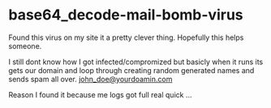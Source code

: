 # base64_decode-mail-bomb-virus

Found this virus on my site it a pretty clever thing.
Hopefully this helps someone.

I still dont know how I got infected/compromized but basicly when it runs its gets our domain and loop through creating random generated names and sends spam all over. john_doe@yourdoamin.com

Reason I found it because me logs got full real quick ...
